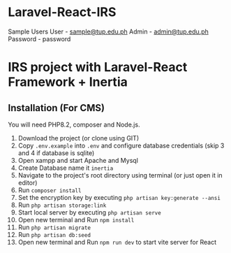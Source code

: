 # Laravel-React-IRS

Sample Users
User - sample@tup.edu.ph
Admin - admin@tup.edu.ph
Password - password
# IRS project with Laravel-React Framework + Inertia

## Installation (For CMS)

You will need PHP8.2, composer and Node.js.

1. Download the project (or clone using GIT)
2. Copy `.env.example` into `.env` and configure database credentials (skip 3 and 4 if database is sqlite)
3. Open xampp and start Apache and Mysql
4. Create Database name it `inertia`
5. Navigate to the project's root directory using terminal (or just open it in editor)
6. Run `composer install`
7. Set the encryption key by executing `php artisan key:generate --ansi`
8. Run `php artisan storage:link`
9. Start local server by executing `php artisan serve`
10. Open new terminal and Run `npm install`
11. Run `php artisan migrate`
12. Run `php artisan db:seed`
13. Open new terminal and Run `npm run dev` to start vite server for React
